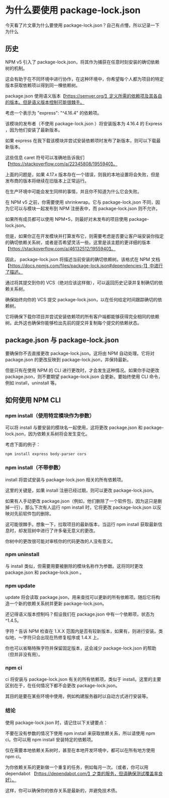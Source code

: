 # 为什么要使用 package-lock.json

今天看了片文章为什么要使用 package-lock.json？自己有点懵，所以记录一下为什么

## 历史

NPM v5 引入了 package-lock.json，将其作为捕获在任意时刻安装的确切依赖树的机制。


这会有助于在不同环境中进行协作，在这种环境中，你希望每个人都为项目的特定版本获取依赖项以得到同一棵依赖树。

package.json 使用语义版本【https://semver.org/】定义所需的依赖项及其各自的版本。但是语义版本控制可能很棘手。


考虑一个表示为 "express": "^4.16.4" 的依赖项。

该模块的发布者（不使用 package-lock.json ）将安装版本为 4.16.4 的 Express ，因为他们安装了最新版本。

如果 express 在我下载该模块并尝试安装依赖项时发布了新版本，则可以下载最新版本。

这些信息  caret 符号可以准确地告诉我们【https://stackoverflow.com/a/22345808/1955940】。


上面的问题是，如果 4.17.x 版本存在一个错误，则我的本地设置将会失败，但是发布商的版本将继续在旧版本上正常运行。


在生产环境中可能会发生同样的事情，并且你不知道为什么它会失败。

在 NPM v5 之前，你需要使用 shrinkwrap。它与 package-lock.json 不同，因为它可以与模块一起发布到 NPM 注册表中，而 package-lock.json 则不允许。

如果所有成员都可以使用 NPM+5，则最好对未发布的项目使用 package-lock.json。

但是，如果你正在开发模块并打算发布它，则需要考虑是否要让客户端安装你指定的确切依赖关系树，或者是否希望灵活一些。这里是该主题的更详细的版本【https://stackoverflow.com/a/46132512/1955940】。

因此， package-lock.json 将描述当前安装的确切依赖树。该格式在 NPM 文档【https://docs.npmjs.com/files/package-lock.json#dependencies-1】中进行了描述。

通过将其提交到你的 VCS（绝对应该这样做），可以返回历史记录并复制确切的依赖关系树。

确保始终向你的 VCS 提交 package-lock.json，以在任何给定时间跟踪确切的依赖树。

它将确保下载你项目并尝试安装依赖项的所有客户端都能够获得完全相同的依赖树。此外这也确保你能够检出先前的提交并复制每个提交的依赖状态。

## package.json 与 package-lock.json

要确保你不去直接更改 package-lock.json。这将由 NPM 自动处理。它将对 package.json 的更改反映到 package-lock.json，并保持最新。

但是只有在使用 NPM 的 CLI 进行更改时，才会发生这种情况。如果你手动更改 package.json，则不要期望 package-lock.json 会更新。要始终使用 CLI 命令，例如 install，uninstall 等。


## 如何使用 NPM CLI

### npm install（使用特定模块作为参数）

可以将 install 与要安装的模块名一起使用，这将更改 package.json 和 package-lock.json，因为依赖关系树将会发生变化。

考虑下面的例子：

```plain
npm install express body-parser cors

```

### npm install（不带参数）

install 将尝试安装与 package-lock.json 相关的所有依赖项。

这里的关键是，如果 install 注册已经过期，则可以更改 package-lock.json。

如果有人手动更改 package.json（例如，他们删除了一个软件包，因为这只是删掉一行），那么下次有人运行 npm install 时，它将更改 package-lock.json 以反映对先前软件包的删除。

这可能很棘手。想象一下，拉取项目的最新版本，当运行 npm install 获取最新信息时，却发现树中进行了许多毫无意义的更改。

你树中的更改很可能对审核你的代码更改的人没有意义。

### npm uninstall

与 install 类似，但需要用要被删除的模块名称作为参数。这将同时更改 package.json 和 package-lock.json 。

### npm update

update 将会读取 package.json，用来查找可以更新的所有依赖项。随后它将构造一个新的依赖关系树并更新 package-lock.json。

还记得语义版本控制吗？假设我们在 package.json 中有一个依赖项，状态为 ^1.4.5。

字符 ^ 告诉 NPM 检查在 1.X.X 范围内是否有较新版本，如果有，则进行安装。类似地，〜字符只会出现在热修复程序或 1.4.X 上。

你也可以省略特殊字符并保留固定版本，这会减少 package-lock.json 的帮助（但并非没有用）。


### npm ci

ci 将安装与 package-lock.json 有关的所有依赖项，类似于 install。这里的主要区别在于，在任何情况下都不会更改 package-lock.json。

其目的是要在某些环境中使用，例如构建服务器时以自动方式进行安装等。

### 结论

使用 package-lock.json 时，请记住以下关键要点：

不要在没有参数的情况下使用 npm install 来获取依赖关系，所以请使用 npm ci。你可以用 npm install 安装特定的依赖项。

仅在需要本地依赖关系树时，甚至在本地开发环境中，都可以在所有地方使用 npm ci。

为你依赖关系的更新做一个重复的任务，例如每月一次。（或者，你可以用 dependabot 【https://dependabot.com/】之类的服务，但请确保测试覆盖率良好）。

这样，你可以确保你的依存关系是最新的，并避免技术债。

